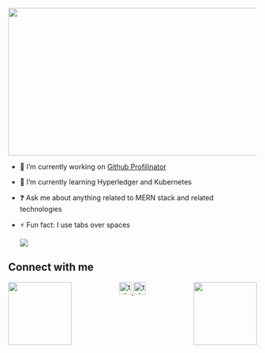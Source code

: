 <br clear="both">

<div align="center">
  <img height="300" width="600" src="https://i.pinimg.com/originals/f0/ef/82/f0ef8253b7ef3153c4087428d12f0b8e.gif"  /> 
</div>

- 🔭 I’m currently working on [Github Profilinator](https://github.com/rishavanand/github-profilinator)  
  

- 🌱 I’m currently learning Hyperledger and Kubernetes  
  

- ❓ Ask me about anything related to MERN stack and related technologies  
  

- ⚡ Fun fact: I use tabs over spaces



  ![](https://leetcard.thisishappy12.cool/leetcode?site=cn)

  
## Connect with me  
<p align="center">
  <img align="left" width="128" height="128" src="https://cdn3.emoji.gg/emojis/10441-broijustwokeup.png">

  <a href="@jqfwdwesp" target="_blank">
  <img src="https://img.shields.io/static/v1?message=telegram&logo=telegram&label=&color=2CA5E0&logoColor=white&labelColor=&style=for-the-badge" height="25" alt="telegram logo"/>
  </a>
  <a href="https://steamcommunity.com/profiles/76561199638173203/" target="_blank">
  <img src="https://img.shields.io/static/v1?message=steam&logo=steam&label=&color=171d25&logoColor=white&labelColor=&style=for-the-badge" height="25" alt="telegram logo"/>
  </a>
  </div>  
      
  <img align="right" width="128" height="128" src="https://cdn3.emoji.gg/emojis/44288-cat-what.png">
</p>

###
